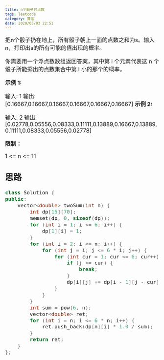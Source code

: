 ```yaml
---
title: n个骰子的点数
tags: leetcode
category: 算法
date: 2020/05/03 22:51
---
```


<font size=4>

把n个骰子扔在地上，所有骰子朝上一面的点数之和为s。输入n，打印出s的所有可能的值出现的概率。

 

你需要用一个浮点数数组返回答案，其中第 i 个元素代表这 n 个骰子所能掷出的点数集合中第 i 小的那个的概率。

 

**示例 1:**

输入: 1
输出: [0.16667,0.16667,0.16667,0.16667,0.16667,0.16667]
**示例 2:**

输入: 2
输出: [0.02778,0.05556,0.08333,0.11111,0.13889,0.16667,0.13889,0.11111,0.08333,0.05556,0.02778]

**限制：**

1 <= n <= 11

## 思路

```c++
class Solution {
public:
    vector<double> twoSum(int n) {
        int dp[15][70];
        memset(dp, 0, sizeof(dp));
        for (int i = 1; i <= 6; i++) {
            dp[1][i] = 1;
        }
        for (int i = 2; i <= n; i++) {
            for (int j = i; j <= 6 * i; j++) {
                for (int cur = 1; cur <= 6; cur++) {
                    if (j <= cur) {
                        break;
                    }
                    dp[i][j] += dp[i - 1][j - cur];
                }
            }
        }
        int sum = pow(6, n);
        vector<double> ret;
        for (int i = n; i <= 6 * n; i++) {
            ret.push_back(dp[n][i] * 1.0 / sum);
        }
        return ret;
    }
};
```

